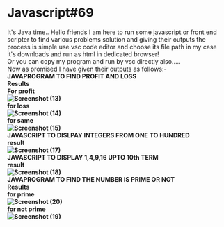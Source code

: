 # Javascript#69
It's Java time..
Hello friends I am here to run some javascript or front end scripter to find various problems solution and giving their outputs
the process is simple use vsc code editor and choose its file path
in my case it's downloads and run as html in dedicated browser!<br>
Or you can copy my program and run by vsc directly also.....
<br>Now as promised I have given their outputs as follows:-</br>
<b>JAVAPROGRAM TO FIND PROFIT AND LOSS<b></br>
Results<br>
For profit<br>
![Screenshot (13)](https://user-images.githubusercontent.com/99072350/152648406-4b9bfac5-2dde-4243-8ac1-920c3ac5bcd7.png)
</br>for loss<br>
![Screenshot (14)](https://user-images.githubusercontent.com/99072350/152648410-2df6f3f2-deab-41c7-9641-d625db4eff77.png)
</br>for same <br>
![Screenshot (15)](https://user-images.githubusercontent.com/99072350/152648412-55881c52-5a26-4f36-b833-d8a01f04a347.png)
</br><b>JAVASCRIPT TO DISLPAY INTEGERS FROM ONE TO HUNDRED<b><br>
 result</br>
![Screenshot (17)](https://user-images.githubusercontent.com/99072350/152648784-481051ec-b01f-4a5b-8313-29b7789f0a33.png)
<br>
 <b>JAVASCRIPT TO DISPLAY 1,4,9,16 UPTO 10th TERM</b></br>
 result<br>
 ![Screenshot (18)](https://user-images.githubusercontent.com/99072350/152649040-559862b0-2478-4d89-8b57-3b2f186834b2.png)
 </br><b>JAVAPROGRAM TO FIND THE NUMBER IS PRIME OR NOT<br>
 Results
 <br>for prime</br>
 ![Screenshot (20)](https://user-images.githubusercontent.com/99072350/152650469-e3599049-e98e-459c-9bea-6b76a2290151.png)
 </br>for not prime</br>
![Screenshot (19)](https://user-images.githubusercontent.com/99072350/152650465-22ef949a-a64d-4ea8-bf83-bf77f1c213b7.png)
